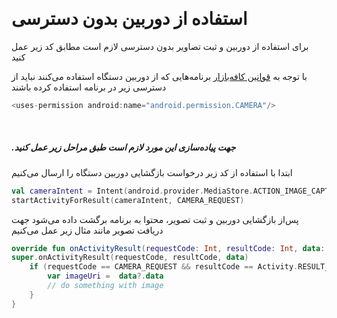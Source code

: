 &#x202b;
# استفاده از دوربین بدون دسترسی
&#x202b;
برای استفاده از دوربین و ثبت تصاویر بدون دسترسی لازم است مطابق کد زیر عمل کنید

با توجه به [قوانین کافه‌بازار](https://developers.cafebazaar.ir/fa/app-publish-guidelines/) برنامه‌هایی که از دوربین دستگاه استفاده می‌کنند نباید از دسترسی زیر در برنامه استفاده کرده باشند
```kotlin
<uses-permission android:name="android.permission.CAMERA"/>
```
&#x202b;
##### .جهت پیاده‌سازی این مورد لازم است طبق مراحل زیر عمل کنید

&#x202b;
ابتدا با استفاده از کد زیر درخواست بازگشایی دوربین دستگاه را ارسال می‌کنیم
```Kotlin
val cameraIntent = Intent(android.provider.MediaStore.ACTION_IMAGE_CAPTURE)
startActivityForResult(cameraIntent, CAMERA_REQUEST)
```
&#x202b;
پس‌از بازگشایی دوربین و ثبت تصویر، محتوا به برنامه برگشت داده می‌شود
جهت دریافت تصویر مانند مثال زیر عمل می‌کنیم
```Kotlin
override fun onActivityResult(requestCode: Int, resultCode: Int, data: Intent?) {
super.onActivityResult(requestCode, resultCode, data)
    if (requestCode == CAMERA_REQUEST && resultCode == Activity.RESULT_OK) {
        var imageUri =  data?.data
        // do something with image
    }
}
```
